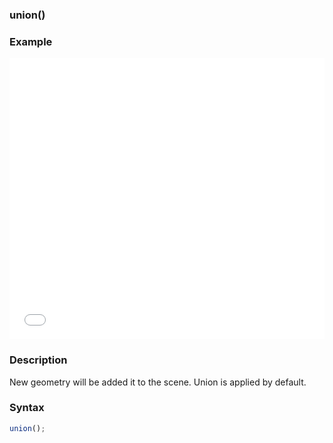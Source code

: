 ### union()

### Example

<iframe width="100%" height="450px" src="/sculpture/-Ljh8xlHusTEVxNULPNk?example=true&embed=true" frameborder="0"></iframe>

### Description
New geometry will be added it to the scene.
Union is applied by default.

### Syntax
```js
union();
```